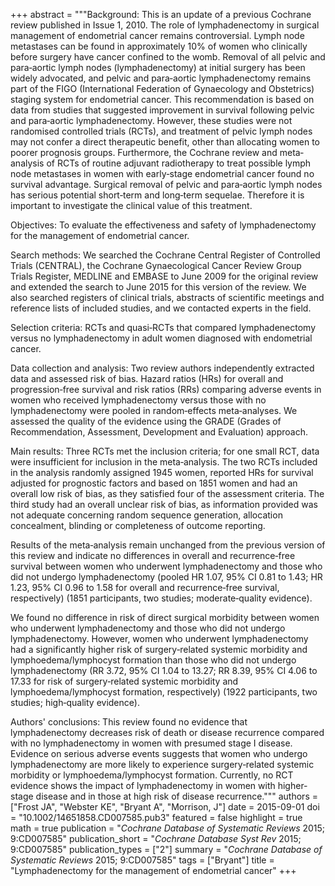 +++
abstract = """Background: This is an update of a previous Cochrane review published in Issue 1, 2010. The role of lymphadenectomy in surgical management of endometrial cancer remains controversial. Lymph node metastases can be found in approximately 10% of women who clinically before surgery have cancer confined to the womb. Removal of all pelvic and para‐aortic lymph nodes (lymphadenectomy) at initial surgery has been widely advocated, and pelvic and para‐aortic lymphadenectomy remains part of the FIGO (International Federation of Gynaecology and Obstetrics) staging system for endometrial cancer. This recommendation is based on data from studies that suggested improvement in survival following pelvic and para‐aortic lymphadenectomy. However, these studies were not randomised controlled trials (RCTs), and treatment of pelvic lymph nodes may not confer a direct therapeutic benefit, other than allocating women to poorer prognosis groups. Furthermore, the Cochrane review and meta‐analysis of RCTs of routine adjuvant radiotherapy to treat possible lymph node metastases in women with early‐stage endometrial cancer found no survival advantage. Surgical removal of pelvic and para‐aortic lymph nodes has serious potential short‐term and long‐term sequelae. Therefore it is important to investigate the clinical value of this treatment.

Objectives: To evaluate the effectiveness and safety of lymphadenectomy for the management of endometrial cancer.

Search methods: We searched the Cochrane Central Register of Controlled Trials (CENTRAL), the Cochrane Gynaecological Cancer Review Group Trials Register, MEDLINE and EMBASE to June 2009 for the original review and extended the search to June 2015 for this version of the review. We also searched registers of clinical trials, abstracts of scientific meetings and reference lists of included studies, and we contacted experts in the field.

Selection criteria: RCTs and quasi‐RCTs that compared lymphadenectomy versus no lymphadenectomy in adult women diagnosed with endometrial cancer.

Data collection and analysis: Two review authors independently extracted data and assessed risk of bias. Hazard ratios (HRs) for overall and progression‐free survival and risk ratios (RRs) comparing adverse events in women who received lymphadenectomy versus those with no lymphadenectomy were pooled in random‐effects meta‐analyses. We assessed the quality of the evidence using the GRADE (Grades of Recommendation, Assessment, Development and Evaluation) approach.

Main results: Three RCTs met the inclusion criteria; for one small RCT, data were insufficient for inclusion in the meta‐analysis. The two RCTs included in the analysis randomly assigned 1945 women, reported HRs for survival adjusted for prognostic factors and based on 1851 women and had an overall low risk of bias, as they satisfied four of the assessment criteria. The third study had an overall unclear risk of bias, as information provided was not adequate concerning random sequence generation, allocation concealment, blinding or completeness of outcome reporting.

Results of the meta‐analysis remain unchanged from the previous version of this review and indicate no differences in overall and recurrence‐free survival between women who underwent lymphadenectomy and those who did not undergo lymphadenectomy (pooled HR 1.07, 95% CI 0.81 to 1.43; HR 1.23, 95% CI 0.96 to 1.58 for overall and recurrence‐free survival, respectively) (1851 participants, two studies; moderate‐quality evidence).

We found no difference in risk of direct surgical morbidity between women who underwent lymphadenectomy and those who did not undergo lymphadenectomy. However, women who underwent lymphadenectomy had a significantly higher risk of surgery‐related systemic morbidity and lymphoedema/lymphocyst formation than those who did not undergo lymphadenectomy (RR 3.72, 95% CI 1.04 to 13.27; RR 8.39, 95% CI 4.06 to 17.33 for risk of surgery‐related systemic morbidity and lymphoedema/lymphocyst formation, respectively) (1922 participants, two studies; high‐quality evidence).

Authors' conclusions: This review found no evidence that lymphadenectomy decreases risk of death or disease recurrence compared with no lymphadenectomy in women with presumed stage I disease. Evidence on serious adverse events suggests that women who undergo lymphadenectomy are more likely to experience surgery‐related systemic morbidity or lymphoedema/lymphocyst formation. Currently, no RCT evidence shows the impact of lymphadenectomy in women with higher‐stage disease and in those at high risk of disease recurrence."""
authors = ["Frost JA", "Webster KE", "Bryant A", "Morrison, J"]
date = 2015-09-01
doi = "10.1002/14651858.CD007585.pub3"
featured = false
highlight = true
math = true
publication = "*Cochrane Database of Systematic Reviews* 2015; 9:CD007585"
publication_short = "*Cochrane Database Syst Rev* 2015; 9:CD007585"
publication_types = ["2"]
summary = "*Cochrane Database of Systematic Reviews* 2015; 9:CD007585"
tags = ["Bryant"]
title = "Lymphadenectomy for the management of endometrial cancer"
+++
